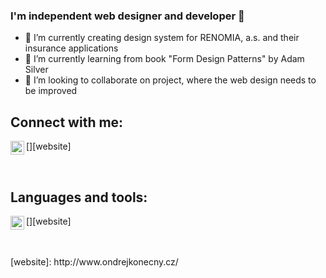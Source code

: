 ### I'm independent web designer and developer 👋

- 🔭 I’m currently creating design system for RENOMIA, a.s. and their insurance applications
- 🌱 I’m currently learning from book "Form Design Patterns" by Adam Silver
- 👯 I’m looking to collaborate on project, where the web design needs to be improved

## Connect with me:

[<img align="left" alt="Twitter account" width="22px" src="http://www.ondrejkonecny.cz/assets/svg/iconfinder_twitter_circle_294709.svg" />][website]

<br>

## Languages and tools:
[<img align="left" alt="Twitter account" width="22px" src="http://www.ondrejkonecny.cz/assets/svg/iconfinder_twitter_circle_294709.svg" />][website]

<br>
<br>
[website]: http://www.ondrejkonecny.cz/